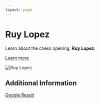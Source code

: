 ```yaml
---
layout: page
---
```

# Ruy Lopez

Learn about the chess opening: **Ruy Lopez**.

[Learn more](https://www.thechesswebsite.com/ruy-lopez/)

![Ruy Lopez](https://www.thechesswebsite.com/wp-content/uploads/2012/07/ruylopez.jpg)

## Additional Information

[Google Result](https://www.chess.com/openings/Ruy-Lopez-Opening)
